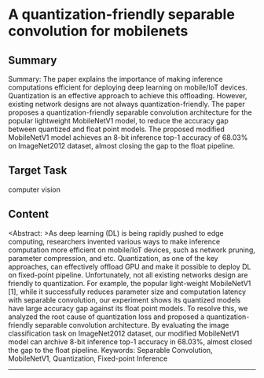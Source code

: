 # A quantization-friendly separable convolution for mobilenets

## Summary

Summary: The paper explains the importance of making inference computations efficient for deploying deep learning on mobile/IoT devices. Quantization is an effective approach to achieve this offloading. However, existing network designs are not always quantization-friendly. The paper proposes a quantization-friendly separable convolution architecture for the popular lightweight MobileNetV1 model, to reduce the accuracy gap between quantized and float point models. The proposed modified MobileNetV1 model achieves an 8-bit inference top-1 accuracy of 68.03% on ImageNet2012 dataset, almost closing the gap to the float pipeline.


## Target Task

computer vision

## Content

<Abstract: >As deep learning (DL) is being rapidly pushed to edge computing, researchers invented various ways to make inference computation more efficient on mobile/IoT devices, such as network pruning, parameter compression, and etc. Quantization, as one of the key approaches, can effectively offload GPU and make it possible to deploy DL on fixed-point pipeline. Unfortunately, not all existing networks design are friendly to quantization. For example, the popular light-weight MobileNetV1 [1], while it successfully reduces parameter size and computation latency with separable convolution, our experiment shows its quantized models have large accuracy gap against its float point models. To resolve this, we analyzed the root cause of quantization loss and proposed a quantization-friendly separable convolution architecture. By evaluating the image classification task on ImageNet2012 dataset, our modified MobileNetV1 model can archive 8-bit inference top-1 accuracy in 68.03%, almost closed the gap to the float pipeline.
Keywords: Separable Convolution, MobileNetV1, Quantization, Fixed-point Inference



---

